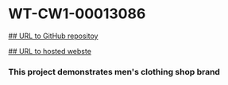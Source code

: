# WT-CW1-00013086


[## URL to GitHub repositoy](https://github.com/00013086/WT-CW1-00013086)

[## URL to hosted webste](https://ephemeral-halva-16b691.netlify.app/pages/clothes.html)

### This project demonstrates men's clothing shop brand

